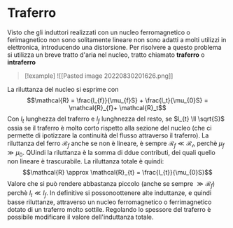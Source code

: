 # Traferro
Visto che gli induttori realizzati con un nucleo ferromagnetico o ferimagnetico non sono solitamente lineare non sono adatti a molti utilizzi in elettronica, introducendo una distorsione. Per risolvere a questo problema si utilizza un breve tratto d'aria nel nucleo, tratto chiamato **traferro** o **intraferro**

>[!example]
>![[Pasted image 20220830201626.png]]

La riluttanza del nucleo si esprime con
$$\mathcal{R} = \frac{l_{f}}{\mu_{f}S} + \frac{l_t}{\mu_{0}S} = \mathcal{R}_{f}+ \mathcal{R}_t$$
Con $l_{t}$ lunghezza del traferro e $l_{f}$ lunghnezza del resto, se $l_{t} \ll \sqrt{S}$ ossia se il traferro è molto corto rispetto alla sezione del nucleo (che ci permette di ipotizzare la continuità del flusso attraverso il traferro).
La riluttanza del ferro $\mathcal{R}_{f}$ anche se non è lineare, è sempre $\mathcal{R}_f \ll \mathcal{R_t}$, perchè $\mu_{f} \gg \mu_0$. QUindi la riluttanza è la somma di ddue contributi, dei quali quello non lineare è trascurabile. La riluttanza totale è quindi:
$$\mathcal{R} \approx \mathcal{R}_{t} = \frac{l_{t}}{\mu_{0}S}$$
Valore che si può rendere abbastanza piccolo (anche se sempre $\gg \mathcal{R}_f$) perchè $l_{t}\ll l_f$. In definitive si possonoottenere alte induttanze, e quindi basse riluttanze, attraverso un nucleo ferromagnetico o ferrimagnetico dotato di un traferro molto sottile. Regolando lo spessore del traferro è possibile modificare il valore dell'induttanza totale.